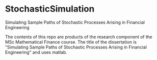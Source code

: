 # StochasticSimulation
Simulating Sample Paths of Stochastic Processes Arising in Financial Engineering

The contents of this repo are products of the research component of the MSc Mathematical Finance course. 
The title of the dissertation is "Simulating Sample Paths of Stochastic Processes Arising in Financial Engineering" and uses matlab.
